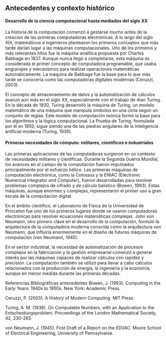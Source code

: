 
## Antecedentes y contexto histórico
#### Desarrollo de la ciencia computacional hasta mediados del siglo XX
La historia de la computación comenzó a gestarse mucho antes de la creación de las primeras computadoras electrónicas. A lo largo del siglo XIX, matemáticos e ingenieros plantearon los primeros conceptos que más tarde darían lugar a las máquinas computacionales. Uno de los primeros y más relevantes hitos fue la máquina analítica propuesta por Charles Babbage en 1837. Aunque nunca llegó a completarse, esta máquina es considerada el primer concepto de computadora programable, que usaba engranajes y mecanismos para realizar operaciones matemáticas automáticamente. La máquina de Babbage fue la base para lo que más tarde se conocería como las computadoras digitales modernas (Ceruzzi, 2003).

El concepto de almacenamiento de datos y la automatización de cálculos avanzó aún más en el siglo XX, especialmente con el trabajo de Alan Turing. En la década de 1930, Turing desarrolló la máquina de Turing, un modelo matemático de una máquina que manipula símbolos en una cinta según un conjunto de reglas. Este modelo de computación teórica formó la base para los algoritmos y la lógica computacional. La Prueba de Turing, formulada por él en 1950, sigue siendo una de las piedras angulares de la inteligencia artificial moderna (Turing, 1936).

#### Primeras necesidades de cómputo: militares, científicos e industriales
Las primeras aplicaciones de las computadoras surgieron en un contexto de necesidades militares y científicas. Durante la Segunda Guerra Mundial, los avances en el campo de la computación fueron impulsados principalmente por el esfuerzo bélico. Las primeras máquinas de computación electrónica, como la Colossus y la ENIAC (Electronic Numerical Integrator and Computer), fueron desarrolladas para resolver problemas complejos de cifrado y de cálculo balístico (Bowen, 1993). Estas máquinas, aunque enormes y complejas, representaron el primer uso a gran escala de la computación digital.

En el ámbito científico, el Laboratorio de Física de la Universidad de Princeton fue uno de los primeros lugares donde se usaron computadoras electrónicas para resolver ecuaciones matemáticas complejas. John von Neumann, otro pionero clave en el desarrollo de la computación, formuló la arquitectura de la computadora moderna conocida como la arquitectura von Neumann, que influiría enormemente en el diseño de futuras máquinas de computación (von Neumann, 1945).

En el sector industrial, la necesidad de automatización de procesos complejos en la fabricación y la gestión empresarial comenzó a generar interés por las máquinas capaces de realizar cálculos con rapidez y precisión. La computación también se utilizó para llevar a cabo cálculos relacionados con la producción de energía, la ingeniería y la economía, aunque en menor medida durante las primeras décadas.




Referencias Bibliográficas antecedentes
Bowen, J. (1993). Computing in the Early Years: 1940s to 1950s. New York: Academic Press.

Ceruzzi, P. (2003). A History of Modern Computing. MIT Press.

Turing, A. M. (1936). On Computable Numbers, with an Application to the Entscheidungsproblem. Proceedings of the London Mathematical Society, 42, 230-265.

von Neumann, J. (1945). First Draft of a Report on the EDVAC. Moore School of Electrical Engineering, University of Pennsylvania.
